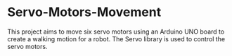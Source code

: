 # Servo-Motors-Movement
This project aims to move six servo motors using an Arduino UNO board to create a walking motion for a robot. The Servo library is used to control the servo motors.
